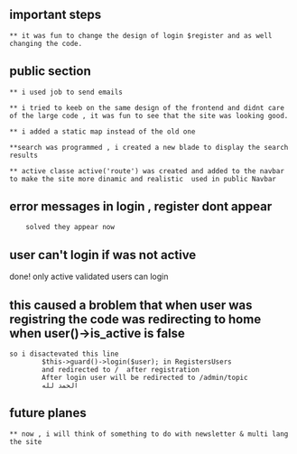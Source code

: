 

## important steps


    ** it was fun to change the design of login $register and as well changing the code. 
## public section
    ** i used job to send emails

    ** i tried to keeb on the same design of the frontend and didnt care of the large code , it was fun to see that the site was looking good.

    ** i added a static map instead of the old one

    **search was programmed , i created a new blade to display the search results

    ** active classe active('route') was created and added to the navbar to make the site more dinamic and realistic  used in public Navbar


## error messages in login , register dont appear
        solved they appear now
## user can't login if was not active  
  done! only active validated users can login
## this caused a broblem that when user was registring the code was redirecting to home when user()->is_active is false
    so i disactevated this line 
            $this->guard()->login($user); in RegistersUsers
            and redirected to /  after registration
            After login user will be redirected to /admin/topic
            الحمد لله

## future planes

    ** now , i will think of something to do with newsletter & multi lang the site
